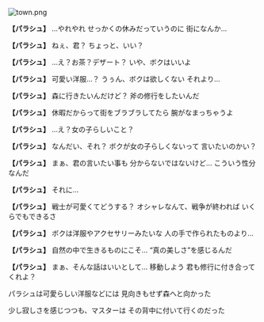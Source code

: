 
![town.png](../images/backgrounds/town.png)

**【パラシュ】**
…やれやれ
せっかくの休みだっていうのに
街になんか…

**【パラシュ】**
ねぇ、君？
ちょっと、いい？

**【パラシュ】**
…え？お茶？デザート？
いや、ボクはいいよ

**【パラシュ】**
可愛い洋服…？
うぅん、ボクは欲しくない
それより…

**【パラシュ】**
森に行きたいんだけど？
斧の修行をしたいんだ

**【パラシュ】**
休暇だからって街をブラブラしてたら
腕がなまっちゃうよ

**【パラシュ】**
…え？女の子らしいこと？

**【パラシュ】**
なんだい、それ？
ボクが女の子らしくないって
言いたいのかい？

**【パラシュ】**
まぁ、君の言いたい事も
分からないではないけど…
こういう性分なんだ

**【パラシュ】**
それに…

**【パラシュ】**
戦士が可愛くてどうする？
オシャレなんて、戦争が終われば
いくらでもできるさ

**【パラシュ】**
ボクは洋服やアクセサリーみたいな
人の手で作られたものより…

**【パラシュ】**
自然の中で生きるものにこそ…
“真の美しさ”を感じるんだ

**【パラシュ】**
まぁ、そんな話はいいとして…
移動しよう
君も修行に付き合ってくれよ？

パラシュは可愛らしい洋服などには
見向きもせず森へと向かった

少し寂しさを感じつつも、マスターは
その背中に付いて行くのだった
